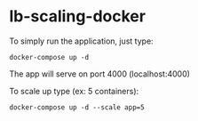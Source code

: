 # lb-scaling-docker

To simply run the application, just type:

    docker-compose up -d
    
The app will serve on port 4000 (localhost:4000)

To scale up type (ex: 5 containers):

    docker-compose up -d --scale app=5
